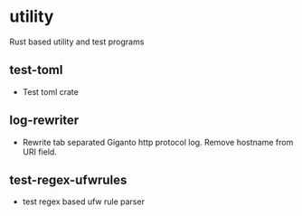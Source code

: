 # utility

Rust based utility and test programs

## test-toml

- Test toml crate

## log-rewriter

- Rewrite tab separated Giganto http protocol log. Remove hostname from URI field.

## test-regex-ufwrules

- test regex based ufw rule parser
